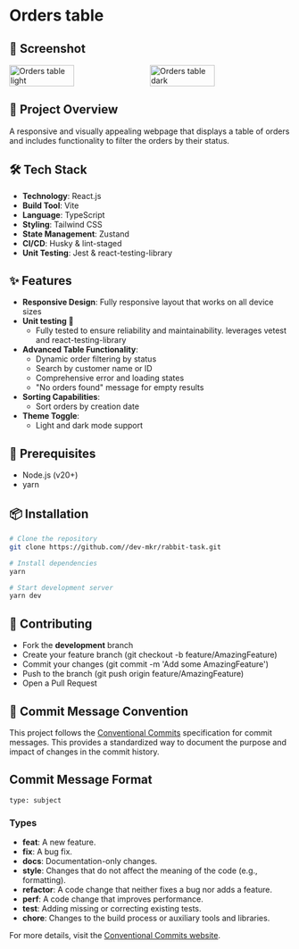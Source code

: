 # Orders table

## 📸 Screenshot
<div style="display: flex;">
  <img src="https://github.com/user-attachments/assets/f4d758ff-14ea-4810-942e-6735de881994" alt="Orders table light" style="width: 48%; margin-right: 2%;">
  <img src="https://github.com/user-attachments/assets/372763cd-f55d-4550-acea-4a0046492bae" alt="Orders table dark" style="width: 48%;">
</div>

## 🚀 Project Overview
A responsive and visually appealing webpage that displays a table of
orders and includes functionality to filter the orders by their status.

## 🛠 Tech Stack
- **Technology**: React.js
- **Build Tool**: Vite
- **Language**: TypeScript
- **Styling**: Tailwind CSS
- **State Management**: Zustand
- **CI/CD**: Husky & lint-staged
- **Unit Testing**: Jest & react-testing-library

## ✨ Features
- **Responsive Design**: Fully responsive layout that works on all device sizes
- **Unit testing 🧪**
   - Fully tested to ensure reliability and maintainability. leverages vetest and react-testing-library
- **Advanced Table Functionality**:
  - Dynamic order filtering by status
  - Search by customer name or ID
  - Comprehensive error and loading states
  - "No orders found" message for empty results
- **Sorting Capabilities**: 
  - Sort orders by creation date
- **Theme Toggle**: 
  - Light and dark mode support

## 🔧 Prerequisites
- Node.js (v20+)
- yarn

## 📦 Installation

```bash
# Clone the repository
git clone https://github.com//dev-mkr/rabbit-task.git

# Install dependencies
yarn

# Start development server
yarn dev
```

## 🤝 Contributing

- Fork the **development** branch
- Create your feature branch (git checkout -b feature/AmazingFeature)
- Commit your changes (git commit -m 'Add some AmazingFeature')
- Push to the branch (git push origin feature/AmazingFeature)
- Open a Pull Request

## 📝 Commit Message Convention


This project follows the [Conventional Commits](https://www.conventionalcommits.org/) specification for commit messages. This provides a standardized way to document the purpose and impact of changes in the commit history.

## Commit Message Format


```
type: subject
```

### Types
- **feat**: A new feature.
- **fix**: A bug fix.
- **docs**: Documentation-only changes.
- **style**: Changes that do not affect the meaning of the code (e.g., formatting).
- **refactor**: A code change that neither fixes a bug nor adds a feature.
- **perf**: A code change that improves performance.
- **test**: Adding missing or correcting existing tests.
- **chore**: Changes to the build process or auxiliary tools and libraries.

For more details, visit the [Conventional Commits website](https://www.conventionalcommits.org/).

